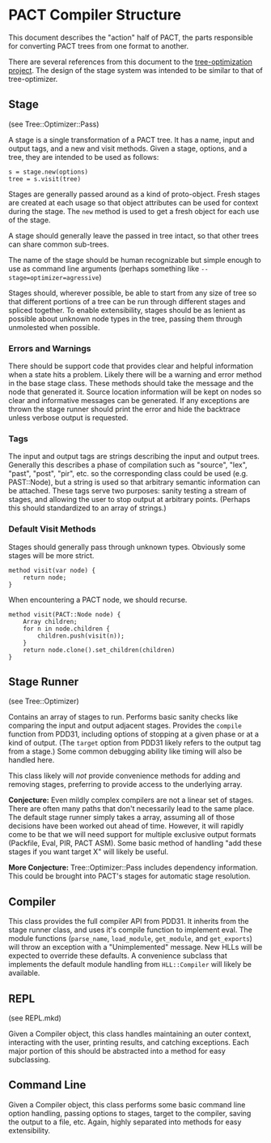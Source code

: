 PACT Compiler Structure
=======================

This document describes the "action" half of PACT, the parts responsible
for converting PACT trees from one format to another.

There are several references from this document to the [tree-optimization
project](https://github.com/parrot/tree-optimization).  The design of the
stage system was intended to be similar to that of tree-optimizer.



Stage
-----

(see Tree::Optimizer::Pass)

A stage is a single transformation of a PACT tree.  It has a name, input
and output tags, and a new and visit methods.  Given a stage, options, and
a tree, they are intended to be used as follows:

	s = stage.new(options)
	tree = s.visit(tree)

Stages are generally passed around as a kind of proto-object.  Fresh stages
are created at each usage so that object attributes can be used for
context during the stage.  The `new` method is used to get a fresh object
for each use of the stage.

A stage should generally leave the passed in tree intact, so that other
trees can share common sub-trees.

The name of the stage should be human recognizable but simple enough to use
as command line arguments (perhaps something like
`--stage=optimizer=agressive`)

Stages should, wherever possible, be able to start from any size of tree so
that different portions of a tree can be run through different stages and
spliced together.  To enable extensibility, stages should be as lenient as
possible about unknown node types in the tree, passing them through
unmolested when possible.

### Errors and Warnings

There should be support code that provides clear and helpful information
when a state hits a problem.  Likely there will be a warning and error
method in the base stage class.  These methods should take the message and
the node that generated it.  Source location information will be kept on
nodes so clear and informative messages can be generated.  If any
exceptions are thrown the stage runner should print the error and hide the
backtrace unless verbose output is requested.

### Tags

The input and output tags are strings describing the input and output
trees.  Generally this describes a phase of compilation such as "source",
"lex", "past", "post", "pir", etc. so the corresponding class could be used
(e.g. PAST::Node), but a string is used so that arbitrary semantic
information can be attached.  These tags serve two purposes: sanity testing
a stream of stages, and allowing the user to stop output at arbitrary
points.  (Perhaps this should standardized to an array of strings.)

### Default Visit Methods

Stages should generally pass through unknown types.  Obviously some stages
will be more strict.

	method visit(var node) {
		return node;
	}

When encountering a PACT node, we should recurse.

	method visit(PACT::Node node) {
		Array children;
		for n in node.children {
			children.push(visit(n));
		}
		return node.clone().set_children(children)
	}



Stage Runner
------------

(see Tree::Optimizer)

Contains an array of stages to run.  Performs basic sanity checks like
comparing the input and output adjacent stages.  Provides the `compile`
function from PDD31, including options of stopping at a given phase or at a
kind of output.  (The `target` option from PDD31 likely refers to the
output tag from a stage.)  Some common debugging ability like timing will
also be handled here.

This class likely will _not_ provide convenience methods for adding and
removing stages, preferring to provide access to the underlying array.

**Conjecture:**  Even mildly complex compilers are not a linear set of
stages.  There are often many paths that don't necessarily lead to the same
place.  The default stage runner simply takes a array, assuming all of
those decisions have been worked out ahead of time.  However, it will
rapidly come to be that we will need support for multiple exclusive output
formats (Packfile, Eval, PIR, PACT ASM).  Some basic method of handling
"add these stages if you want target X" will likely be useful.

**More Conjecture:** Tree::Optimizer::Pass includes dependency information.
This could be brought into PACT's stages for automatic stage resolution.



Compiler
--------

This class provides the full compiler API from PDD31.  It inherits from the
stage runner class, and uses it's compile function to implement eval.  The
module functions (`parse_name`, `load_module`, `get_module`, and
`get_exports`) will throw an exception with a "Unimplemented" message.  New
HLLs will be expected to override these defaults.  A convenience subclass
that implements the default module handling from `HLL::Compiler` will
likely be available.



REPL
----

(see REPL.mkd)

Given a Compiler object, this class handles maintaining an outer context,
interacting with the user, printing results, and catching exceptions.  Each
major portion of this should be abstracted into a method for easy
subclassing.



Command Line
------------

Given a Compiler object, this class performs some basic command line option
handling, passing options to stages, target to the compiler, saving the
output to a file, etc.  Again, highly separated into methods for easy
extensibility.
